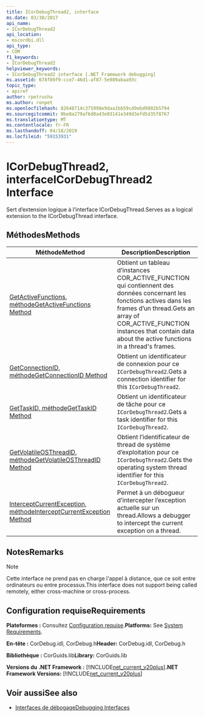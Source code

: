 ```yaml
---
title: ICorDebugThread2, interface
ms.date: 03/30/2017
api_name:
- ICorDebugThread2
api_location:
- mscordbi.dll
api_type:
- COM
f1_keywords:
- ICorDebugThread2
helpviewer_keywords:
- ICorDebugThread2 interface [.NET Framework debugging]
ms.assetid: 678f89f9-cce7-46d1-af87-5e989abaa93c
topic_type:
- apiref
author: rpetrusha
ms.author: ronpet
ms.openlocfilehash: 82648714c375998e9daa1bb59cd9ebd9802b5794
ms.sourcegitcommit: 0be8a279af6d8a43e03141e349d3efd5d35f8767
ms.translationtype: MT
ms.contentlocale: fr-FR
ms.lasthandoff: 04/18/2019
ms.locfileid: "59153931"
---
```

# <a name="icordebugthread2-interface"></a><span data-ttu-id="6ca44-102">ICorDebugThread2, interface</span><span class="sxs-lookup"><span data-stu-id="6ca44-102">ICorDebugThread2 Interface</span></span>
<span data-ttu-id="6ca44-103">Sert d’extension logique à l’interface ICorDebugThread.</span><span class="sxs-lookup"><span data-stu-id="6ca44-103">Serves as a logical extension to the ICorDebugThread interface.</span></span>  
  
## <a name="methods"></a><span data-ttu-id="6ca44-104">Méthodes</span><span class="sxs-lookup"><span data-stu-id="6ca44-104">Methods</span></span>  
  
|<span data-ttu-id="6ca44-105">Méthode</span><span class="sxs-lookup"><span data-stu-id="6ca44-105">Method</span></span>|<span data-ttu-id="6ca44-106">Description</span><span class="sxs-lookup"><span data-stu-id="6ca44-106">Description</span></span>|  
|------------|-----------------|  
|[<span data-ttu-id="6ca44-107">GetActiveFunctions, méthode</span><span class="sxs-lookup"><span data-stu-id="6ca44-107">GetActiveFunctions Method</span></span>](../../../../docs/framework/unmanaged-api/debugging/icordebugthread2-getactivefunctions-method.md)|<span data-ttu-id="6ca44-108">Obtient un tableau d’instances COR_ACTIVE_FUNCTION qui contiennent des données concernant les fonctions actives dans les frames d’un thread.</span><span class="sxs-lookup"><span data-stu-id="6ca44-108">Gets an array of COR_ACTIVE_FUNCTION instances that contain data about the active functions in a thread's frames.</span></span>|  
|[<span data-ttu-id="6ca44-109">GetConnectionID, méthode</span><span class="sxs-lookup"><span data-stu-id="6ca44-109">GetConnectionID Method</span></span>](../../../../docs/framework/unmanaged-api/debugging/icordebugthread2-getconnectionid-method.md)|<span data-ttu-id="6ca44-110">Obtient un identificateur de connexion pour ce `ICorDebugThread2`.</span><span class="sxs-lookup"><span data-stu-id="6ca44-110">Gets a connection identifier for this `ICorDebugThread2`.</span></span>|  
|[<span data-ttu-id="6ca44-111">GetTaskID, méthode</span><span class="sxs-lookup"><span data-stu-id="6ca44-111">GetTaskID Method</span></span>](../../../../docs/framework/unmanaged-api/debugging/icordebugthread2-gettaskid-method.md)|<span data-ttu-id="6ca44-112">Obtient un identificateur de tâche pour ce `ICorDebugThread2`.</span><span class="sxs-lookup"><span data-stu-id="6ca44-112">Gets a task identifier for this `ICorDebugThread2`.</span></span>|  
|[<span data-ttu-id="6ca44-113">GetVolatileOSThreadID, méthode</span><span class="sxs-lookup"><span data-stu-id="6ca44-113">GetVolatileOSThreadID Method</span></span>](../../../../docs/framework/unmanaged-api/debugging/icordebugthread2-getvolatileosthreadid-method.md)|<span data-ttu-id="6ca44-114">Obtient l’identificateur de thread de système d’exploitation pour ce `ICorDebugThread2`.</span><span class="sxs-lookup"><span data-stu-id="6ca44-114">Gets the operating system thread identifier for this `ICorDebugThread2`.</span></span>|  
|[<span data-ttu-id="6ca44-115">InterceptCurrentException, méthode</span><span class="sxs-lookup"><span data-stu-id="6ca44-115">InterceptCurrentException Method</span></span>](../../../../docs/framework/unmanaged-api/debugging/icordebugthread2-interceptcurrentexception-method.md)|<span data-ttu-id="6ca44-116">Permet à un débogueur d’intercepter l’exception actuelle sur un thread.</span><span class="sxs-lookup"><span data-stu-id="6ca44-116">Allows a debugger to intercept the current exception on a thread.</span></span>|  
  
## <a name="remarks"></a><span data-ttu-id="6ca44-117">Notes</span><span class="sxs-lookup"><span data-stu-id="6ca44-117">Remarks</span></span>  
  
> [!NOTE]
>  <span data-ttu-id="6ca44-118">Cette interface ne prend pas en charge l'appel à distance, que ce soit entre ordinateurs ou entre processus.</span><span class="sxs-lookup"><span data-stu-id="6ca44-118">This interface does not support being called remotely, either cross-machine or cross-process.</span></span>  
  
## <a name="requirements"></a><span data-ttu-id="6ca44-119">Configuration requise</span><span class="sxs-lookup"><span data-stu-id="6ca44-119">Requirements</span></span>  
 <span data-ttu-id="6ca44-120">**Plateformes :** Consultez [Configuration requise](../../../../docs/framework/get-started/system-requirements.md).</span><span class="sxs-lookup"><span data-stu-id="6ca44-120">**Platforms:** See [System Requirements](../../../../docs/framework/get-started/system-requirements.md).</span></span>  
  
 <span data-ttu-id="6ca44-121">**En-tête :** CorDebug.idl, CorDebug.h</span><span class="sxs-lookup"><span data-stu-id="6ca44-121">**Header:** CorDebug.idl, CorDebug.h</span></span>  
  
 <span data-ttu-id="6ca44-122">**Bibliothèque :** CorGuids.lib</span><span class="sxs-lookup"><span data-stu-id="6ca44-122">**Library:** CorGuids.lib</span></span>  
  
 <span data-ttu-id="6ca44-123">**Versions du .NET Framework :** [!INCLUDE[net_current_v20plus](../../../../includes/net-current-v20plus-md.md)]</span><span class="sxs-lookup"><span data-stu-id="6ca44-123">**.NET Framework Versions:** [!INCLUDE[net_current_v20plus](../../../../includes/net-current-v20plus-md.md)]</span></span>  
  
## <a name="see-also"></a><span data-ttu-id="6ca44-124">Voir aussi</span><span class="sxs-lookup"><span data-stu-id="6ca44-124">See also</span></span>

- [<span data-ttu-id="6ca44-125">Interfaces de débogage</span><span class="sxs-lookup"><span data-stu-id="6ca44-125">Debugging Interfaces</span></span>](../../../../docs/framework/unmanaged-api/debugging/debugging-interfaces.md)
